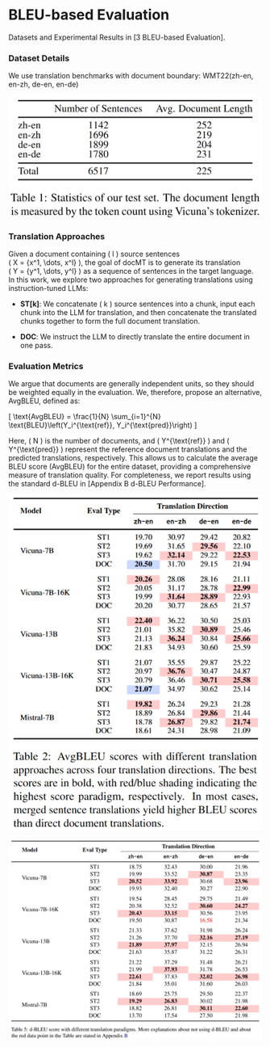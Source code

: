 # BLEU-based Evaluation

Datasets and Experimental Results in [3 BLEU-based Evaluation].

### **Dataset Details**

We use translation benchmarks with document boundary: WMT22(zh-en, en-zh, de-en, en-de)

<img src="data_stat.png" alt="image-20241119145854530" style="zoom: 50%;" />

### Translation Approaches

Given a document containing \( l \) source sentences  
\( X = \{x^1, \dots, x^l\} \), the goal of docMT is to generate its translation  
\( Y = \{y^1, \dots, y^l\} \) as a sequence of sentences in the target language.  
In this work, we explore two approaches for generating translations using instruction-tuned LLMs:

- **ST[k]**: We concatenate \( k \) source sentences into a chunk, input each chunk into the LLM for translation, and then concatenate the translated chunks together to form the full document translation.

- **DOC**: We instruct the LLM to directly translate the entire document in one pass.

### Evaluation Metrics

We argue that documents are generally independent units, so they should be weighted equally in the evaluation. We, therefore, propose an alternative, AvgBLEU, defined as:

\[
\text{AvgBLEU} = \frac{1}{N} \sum_{i=1}^{N} \text{BLEU}\left(Y_i^{\text{ref}}, Y_i^{\text{pred}}\right)
\]

Here, \( N \) is the number of documents, and \( Y^{\text{ref}} \) and \( Y^{\text{pred}} \) represent the reference document translations and the predicted translations, respectively. This allows us to calculate the average BLEU score (AvgBLEU) for the entire dataset, providing a comprehensive measure of translation quality. For completeness, we report results using the standard d-BLEU in [Appendix B d-BLEU Performance].

![image-20241119151858660](AvgBLEU.png)

<img src="d-BLEU.png" alt="image-20241119151948194" style="zoom:55%;" />
